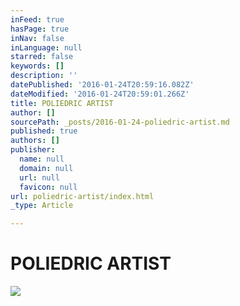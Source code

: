 ```yaml
---
inFeed: true
hasPage: true
inNav: false
inLanguage: null
starred: false
keywords: []
description: ''
datePublished: '2016-01-24T20:59:16.082Z'
dateModified: '2016-01-24T20:59:01.266Z'
title: POLIEDRIC ARTIST
author: []
sourcePath: _posts/2016-01-24-poliedric-artist.md
published: true
authors: []
publisher:
  name: null
  domain: null
  url: null
  favicon: null
url: poliedric-artist/index.html
_type: Article

---
```

# POLIEDRIC ARTIST
![](https://the-grid-user-content.s3-us-west-2.amazonaws.com/fad24631-5378-4c7c-ba08-e4107c7c7594.jpg)